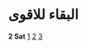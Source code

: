 # البقاء للاقوى 


**2 Sat**
[1](https://www.youtube.com/watch?v=jI79VxSDN1w&list=PLPSFnlxEu99EMIPO77hVp8-K5TdvYp0XG&index=18)
[2](https://www.youtube.com/watch?v=td8cRJ2I2q4&list=PLPSFnlxEu99EMIPO77hVp8-K5TdvYp0XG&index=19)
[3](https://www.youtube.com/watch?v=yF-iVaouEwg&list=PLPSFnlxEu99EMIPO77hVp8-K5TdvYp0XG&index=20)
